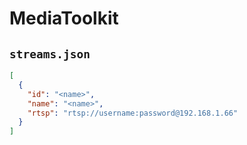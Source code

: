 # MediaToolkit

## `streams.json`

```json
[
  {
    "id": "<name>",
    "name": "<name>",
    "rtsp": "rtsp://username:password@192.168.1.66"
  }
]
```